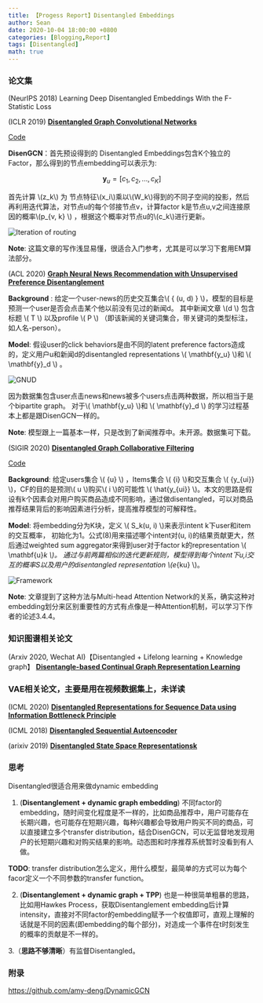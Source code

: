 ```yaml
---
title: 【Progess Report】Disentangled Embeddings
author: Sean
date: 2020-10-04 18:00:00 +0800
categories: [Blogging,Report]
tags: [Disentangled]
math: true
---
```


### 论文集


 (NeurIPS 2018) Learning Deep Disentangled Embeddings With the F-Statistic Loss

(ICLR 2019) [**Disentangled Graph Convolutional Networks**](http://proceedings.mlr.press/v97/ma19a/ma19a.pdf)

[Code](https://github.com/THUDM/cogdl)

**DisenGCN**：首先预设得到的 Disentangled Embeddings包含K个独立的Factor，那么得到的节点embedding可以表示为:

$$ \mathbf{y}_u = [ c_1, c_2, ..., c_K ] $$

首先计算 \\(z_k\\) 为 节点特征\\(x_i\\)乘以\\(W_k\\)得到的不同子空间的投影，然后再利用迭代算法，对节点u的每个邻接节点v，计算factor k是节点u,v之间连接原因的概率\\(p_{v, k} \\) ，根据这个概率对节点u的\\(c_k\\)进行更新。

![Iteration of routing](https://i.loli.net/2020/10/10/15ZHuRfiObrvz2J.png)


**Note**: 这篇文章的写作浅显易懂，很适合入门参考，尤其是可以学习下套用EM算法部分。


(ACL 2020) [**Graph Neural News Recommendation with Unsupervised Preference Disentanglement**](https://www.aclweb.org/anthology/2020.acl-main.392/)

**Background** : 给定一个user-news的历史交互集合\\( { (u, d) } \\)，模型的目标是预测一个user是否会点击某个他以前没有见过的新闻d。 其中新闻文章 \\(d \\) 包含标题 \\( T \\)  以及profile \\( P \\) （即该新闻的关键词集合，带关键词的类型标注，如人名-person）。

**Model**: 假设user的click behaviors是由不同的latent preference factors造成的，定义用户u和新闻d的disentangled representations \\( \mathbf{y_u} \\)和 \\( \mathbf{y}_d \\) 。

![GNUD](https://i.loli.net/2020/10/11/rcRbQSG6wFizxtp.png)

因为数据集包含user点击news和news被多个users点击两种数据，所以相当于是个bipartite graph。 对于\\( \mathbf{y_u} \\)和 \\( \mathbf{y}_d \\) 的学习过程基本上都是跟DisenGCN一样的。

**Note**: 模型跟上一篇基本一样，只是改到了新闻推荐中。未开源。数据集可下载。


(SIGIR 2020) [**Disentangled Graph Collaborative Filtering**](https://dl.acm.org/doi/abs/10.1145/3397271.3401137)

[Code](https://github.com/xiangwang1223/disentangled_graph_collaborative_filtering)

**Background**: 给定users集合 \\( {u} \\) ，Items集合 \\( {i} \\)和交互集合 \\( {y_{ui}} \\)，CF的目的是预测\\( u \\)购买\\( i \\)的可能性 \\( \hat{y_{ui}} \\)。本文的思路是假设有k个因素会对用户购买商品造成不同影响，通过做disentangled，可以对商品推荐结果背后的影响因素进行分析，提高推荐模型的可解释性。

**Model**:  将embedding分为K块，定义 \\( S_k(u, i) \\)来表示intent k下user和item的交互概率， 初始化为1。公式(8)用来描述哪个intent对(u, i)的结果贡献更大，然后通过weighted sum aggregator来得到user对于factor k的representation \\( \mathbf{u}_k \\)。
通过与前两篇相似的迭代更新规则，模型得到每个intent下u,i交互的概率S以及用户的disentangled representation \\(e_{ku} \\)。

![Framework](https://i.loli.net/2020/10/10/HLquIXiGyZsK2NT.png)

**Note**:  文章提到了这种方法与Multi-head Attention Network的关系，确实这种对embedding划分来区别重要性的方式有点像是一种Attention机制，可以学习下作者的论述3.4.4。


### 知识图谱相关论文
(Arxiv 2020, Wechat AI)【Disentangled + Lifelong learning + Knowledge graph】 [**Disentangle-based Continual Graph Representation Learning**](https://arxiv.org/abs/2010.02565)



### VAE相关论文，主要是用在视频数据集上，未详读

(ICML 2020) [**Disentangled Representations for Sequence Data using Information Bottleneck Principle**](http://proceedings.mlr.press/v129/yamada20a.html)

(ICML 2018) [**Disentangled Sequential Autoencoder**](http://proceedings.mlr.press/v80/yingzhen18a.html)

(arixiv 2019) [**Disentangled State Space Representationsk**](https://arxiv.org/abs/1906.03255)





### 思考

Disentangled很适合用来做dynamic embedding

1.  (**Disentanglement + dynamic graph embedding**) 不同factor的embedding，随时间变化程度是不一样的，比如商品推荐中，用户可能存在长期兴趣，也可能存在短期兴趣，每种兴趣都会导致用户购买不同的商品，可以直接建立多个transfer distribution，结合DisenGCN，可以无监督地发现用户的长短期兴趣和对购买结果的影响。动态图和时序推荐系统暂时没看到有人做。

**TODO**: transfer distribution怎么定义，用什么模型，最简单的方式可以为每个facor定义一个不同参数的transfer function。


2. (**Disentanglement + dynamic graph + TPP**) 也是一种很简单粗暴的思路，比如用Hawkes Process，获取Disentanglement embedding后计算intensity，直接对不同factor的embedding赋予一个权值即可，直观上理解的话就是不同的因素(即embedding的每个部分)，对造成一个事件在t时刻发生的概率的贡献是不一样的。

3.（**思路不够清晰**）有监督Disentangled。





### 附录
https://github.com/amy-deng/DynamicGCN
